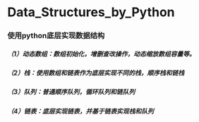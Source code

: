 # Data_Structures_by_Python
### 使用python底层实现数据结构
##### （1）动态数组：数组初始化，增删查改操作，动态缩放数组容量等。
##### （2）栈：使用数组和链表作为底层实现不同的栈，顺序栈和链栈
##### （3）队列：普通顺序队列，循环队列和链队列
##### （4）链表：底层实现链表，并基于链表实现栈和队列

